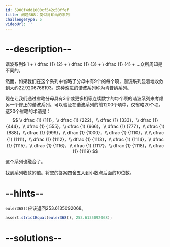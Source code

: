 ```yaml
---
id: 5900f4dd1000cf542c50ffef
title: 问题368：类似肯珀纳的系列
challengeType: 5
videoUrl: ''
---
```


# --description--

谐波系列$ 1 + \\ dfrac {1} {2} + \\ dfrac {1} {3} + \\ dfrac {1} {4} + ...众所周知是不同的。

然而，如果我们在这个系列中省略了分母中有9个的每个项，则该系列显着地收敛到大约22.9206766193。这种改进的谐波系列称为肯普纳系列。

现在让我们通过省略分母具有3个或更多相等连续数字的每个项的谐波系列来考虑另一个修正的谐波系列。可以验证在谐波系列的前1200个项中，仅省略20个项。这20个省略的术语是：$$ \\ dfrac {1} {111}，\\ dfrac {1} {222}，\\ dfrac {1} {333}，\\ dfrac {1} {444}，\\ dfrac {1} { 555}，\\ dfrac {1} {666}，\\ dfrac {1} {777}，\\ dfrac {1} {888}，\\ dfrac {1} {999}，\\ dfrac {1} {1000}，\\ dfrac {1} {1110}，\\ \\ dfrac {1} {1111}，\\ dfrac {1} {1112}，\\ dfrac {1} {1113}，\\ dfrac {1} {1114}，\\ dfrac {1} {1115}，\\ dfrac {1} {1116}，\\ dfrac {1} {1117}，\\ dfrac {1} {1118}，\\ dfrac {1} {1119} $$

这个系列也融合了。

找到系列收敛的值。将您的答案四舍五入到小数点后面的10位数。

# --hints--

`euler368()`应该返回253.6135092068。

```js
assert.strictEqual(euler368(), 253.6135092068);
```

# --solutions--

